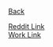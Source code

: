 [Back](../../../)  
  
[Reddit Link](https://www.reddit.com/r/ludobots/wiki/pyrosim/objects)  
[Work Link]()
  
